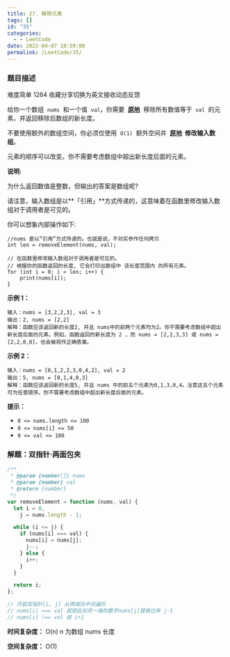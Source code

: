 ```yaml
---
title: 27. 移除元素
tags: []
id: "35"
categories:
  - - LeetCode
date: 2022-04-07 18:59:00
permalink: /LeetCode/35/
---
```


### 题目描述

难度简单 1264 收藏分享切换为英文接收动态反馈

给你一个数组  `nums`  和一个值  `val`，你需要  **[原地](https://baike.baidu.com/item/%E5%8E%9F%E5%9C%B0%E7%AE%97%E6%B3%95)**  移除所有数值等于  `val`  的元素，并返回移除后数组的新长度。

不要使用额外的数组空间，你必须仅使用  `O(1)`  额外空间并  **[原地](https://baike.baidu.com/item/%E5%8E%9F%E5%9C%B0%E7%AE%97%E6%B3%95)  修改输入数组**。

元素的顺序可以改变。你不需要考虑数组中超出新长度后面的元素。

<!--more-->

**说明:**

为什么返回数值是整数，但输出的答案是数组呢?

请注意，输入数组是以**「引用」**方式传递的，这意味着在函数里修改输入数组对于调用者是可见的。

你可以想象内部操作如下:

```
//nums 是以“引用”方式传递的。也就是说，不对实参作任何拷贝
int len = removeElement(nums, val);

// 在函数里修改输入数组对于调用者是可见的。
// 根据你的函数返回的长度, 它会打印出数组中 该长度范围内 的所有元素。
for (int i = 0; i < len; i++) {
    print(nums[i]);
}

```

**示例 1：**

```
输入：nums = [3,2,2,3], val = 3
输出：2, nums = [2,2]
解释：函数应该返回新的长度2, 并且 nums中的前两个元素均为2。你不需要考虑数组中超出新长度后面的元素。例如，函数返回的新长度为 2 ，而 nums = [2,2,3,3] 或 nums = [2,2,0,0]，也会被视作正确答案。

```

**示例 2：**

```
输入：nums = [0,1,2,2,3,0,4,2], val = 2
输出：5, nums = [0,1,4,0,3]
解释：函数应该返回新的长度5, 并且 nums 中的前五个元素为0,1,3,0,4。注意这五个元素可为任意顺序。你不需要考虑数组中超出新长度后面的元素。

```

**提示：**

- `0 <= nums.length <= 100`
- `0 <= nums[i] <= 50`
- `0 <= val <= 100`

### 解题：双指针·两面包夹

```jsx
/**
 * @param {number[]} nums
 * @param {number} val
 * @return {number}
 */
var removeElement = function (nums, val) {
  let i = 0,
    j = nums.length - 1;

  while (i <= j) {
    if (nums[i] === val) {
      nums[i] = nums[j];
      j--;
    } else {
      i++;
    }
  }

  return i;
};

// 开启双指针[i, j] 从两端往中间遍历
// nums[i] === val 就把此刻另一端的数字nums[j]替换过来 j-1
// nums[i] !== val 就 i+1
```

**时间复杂度：** O(n) n 为数组 nums 长度

**空间复杂度：** O(1)
